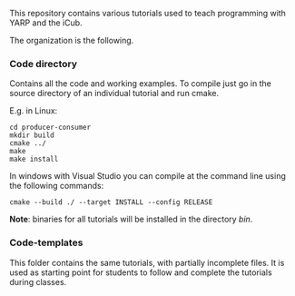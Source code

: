 This repository contains various tutorials used to teach programming with YARP and the iCub.

The organization is the following.

### Code directory

Contains all the code and working examples. To compile just go in the source directory of an individual tutorial and run cmake.

E.g. in Linux:

```
cd producer-consumer
mkdir build
cmake ../
make 
make install
```

In windows with Visual Studio you can compile at the command line using the following commands:

```
cmake --build ./ --target INSTALL --config RELEASE
```

**Note**: binaries for all tutorials will be installed in the directory *bin*.

### Code-templates

This folder contains the same tutorials, with partially incomplete files. It is used as starting point for students to follow and complete the tutorials during classes.


